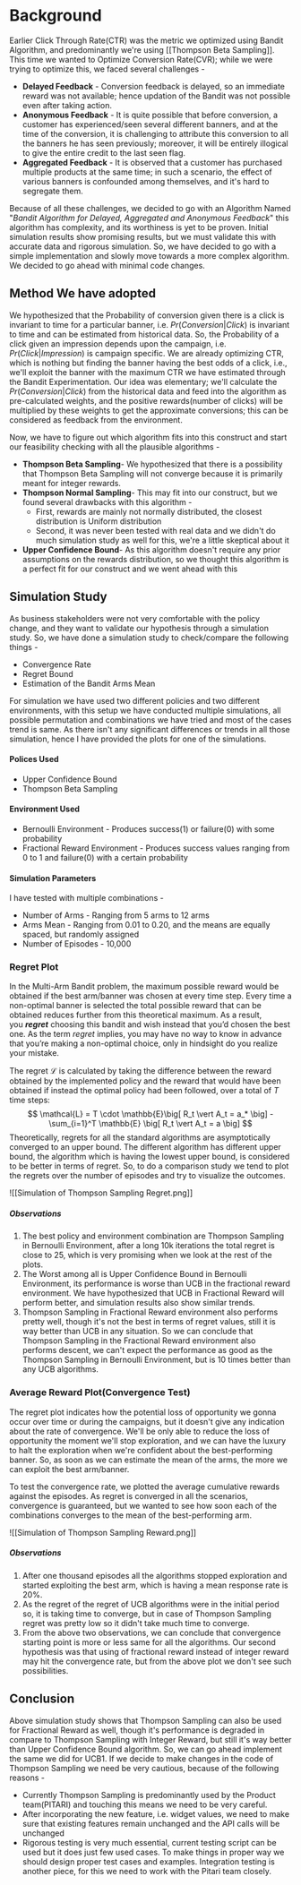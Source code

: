 # Background
Earlier Click Through Rate(CTR) was the metric we optimized using Bandit Algorithm, and predominantly we're using [[Thompson Beta Sampling]]. This time we wanted to Optimize Conversion Rate(CVR); while we were trying to optimize this, we faced several challenges - 

- **Delayed Feedback** - Conversion feedback is delayed, so an immediate reward was not available; hence updation of the Bandit was not possible even after taking action.
- **Anonymous Feedback** - It is quite possible that before conversion, a customer has experienced/seen several different banners, and at the time of the conversion, it is challenging to attribute this conversion to all the banners he has seen previously; moreover, it will be entirely illogical to give the entire credit to the last seen flag.
- **Aggregated Feedback** - It is observed that a customer has purchased multiple products at the same time; in such a scenario, the effect of various banners is confounded among themselves, and it's hard to segregate them.

Because of all these challenges, we decided to go with an Algorithm Named "_Bandit Algorithm for Delayed, Aggregated and Anonymous Feedback_" this algorithm has complexity, and its worthiness is yet to be proven. Initial simulation results show promising results, but we must validate this with accurate data and rigorous simulation. So, we have decided to go with a simple implementation and slowly move towards a more complex algorithm. We decided to go ahead with minimal code changes.

## Method We have adopted
We hypothesized that the Probability of conversion given there is a click is invariant to time for a particular banner, i.e. $Pr(Conversion \vert Click)$ is invariant to time and can be estimated from historical data. So, the Probability of a click given an impression depends upon the campaign, i.e. $Pr(Click \vert Impression)$ is campaign specific. We are already optimizing CTR, which is nothing but finding the banner having the best odds of a click, i.e., we'll exploit the banner with the maximum CTR we have estimated through the Bandit Experimentation. Our idea was elementary; we'll calculate the $Pr(Conversion \vert Click)$ from the historical data and feed into the algorithm as pre-calculated weights, and the positive rewards(number of clicks) will be multiplied by these weights to get the approximate conversions; this can be considered as feedback from the environment.


Now, we have to figure out which algorithm fits into this construct and start our feasibility checking with all the plausible algorithms - 

- **Thompson Beta Sampling**- We hypothesized that there is a possibility that Thompson Beta Sampling will not converge because it is primarily meant for integer rewards.
- **Thompson Normal Sampling**- This may fit into our construct, but we found several drawbacks with this algorithm - 
	- First, rewards are mainly not normally distributed, the closest distribution is Uniform distribution
	- Second, it was never been tested with real data and we didn't do much simulation study as well for this, we're a little skeptical about it
- **Upper Confidence Bound**- As this algorithm doesn't require any prior assumptions on the rewards distribution, so we thought this algorithm is a perfect fit for our construct and we went ahead with this

## Simulation Study
As business stakeholders were not very comfortable with the policy change, and they want to validate our hypothesis through a simulation study. So, we have done a simulation study to check/compare the following things - 
- Convergence Rate
- Regret Bound
- Estimation of the Bandit Arms Mean

For simulation we have used two different policies and two different environments, with this setup we have conducted multiple simulations, all possible permutation and combinations we have tried and most of the cases trend is same. As there isn't any significant differences or trends in all those simulation, hence I have provided the plots for one of the simulations.

#### Polices Used
- Upper Confidence Bound 
- Thompson Beta Sampling

#### Environment Used
- Bernoulli Environment - Produces success(1) or failure(0) with some probability
- Fractional Reward Environment - Produces success values ranging from 0 to 1 and failure(0) with a certain probability

#### Simulation Parameters
I have tested with multiple combinations - 
- Number of Arms - Ranging from 5 arms to 12 arms
- Arms Mean - Ranging from 0.01 to 0.20, and the means are equally spaced, but randomly assigned
- Number of Episodes - 10,000


### Regret Plot

In the Multi-Arm Bandit problem, the maximum possible reward would be obtained if the best arm/banner was chosen at every time step. Every time a non-optimal banner is selected the total possible reward that can be obtained reduces further from this theoretical maximum. As a result, you **_regret_** choosing this bandit and wish instead that you’d chosen the best one. As the term _regret_ implies, you may have no way to know in advance that you’re making a non-optimal choice, only in hindsight do you realize your mistake.

The regret $\mathcal{L}$ is calculated by taking the difference between the reward obtained by the implemented policy and the reward that would have been obtained if instead the optimal policy had been followed, over a total of $T$ time steps:
$$
\mathcal{L} = T \cdot \mathbb{E}\big[ R_t \vert A_t = a_* \big] - \sum_{i=1}^T \mathbb{E} \big[ R_t \vert A_t = a \big]
$$
Theoretically, regrets for all the standard algorithms are asymptotically converged to an upper bound. The different algorithm has different upper bound, the algorithm which is having the lowest upper bound, is considered to be better in terms of regret. So, to do a comparison study we tend to plot the regrets over the number of episodes and try to visualize the outcomes.

![[Simulation of Thompson Sampling Regret.png]]


##### Observations
1. The best policy and environment combination are Thompson Sampling in Bernoulli Environment, after a long 10k iterations the total regret is close to 25, which is very promising when we look at the rest of the plots.
2. The Worst among all is Upper Confidence Bound in Bernoulli Environment, its performance is worse than UCB in the fractional reward environment. We have hypothesized that UCB in Fractional Reward will perform better, and simulation results also show similar trends.
3. Thompson Sampling in Fractional Reward environment also performs pretty well, though it's not the best in terms of regret values, still it is way better than UCB in any situation. So we can conclude that Thompson Sampling in the Fractional Reward environment also performs descent, we can't expect the performance as good as the Thompson Sampling in Bernoulli Environment, but is 10 times better than any UCB algorithms.


### Average Reward Plot(Convergence Test)

The regret plot indicates how the potential loss of opportunity we gonna occur over time or during the campaigns, but it doesn't give any indication about the rate of convergence. We'll be only able to reduce the loss of opportunity the moment we'll stop exploration, and we can have the luxury to halt the exploration when we're confident about the best-performing banner. So, as soon as we can estimate the mean of the arms, the more we can exploit the best arm/banner.

To test the convergence rate, we plotted the average cumulative rewards against the episodes. As regret is converged in all the scenarios, convergence is guaranteed, but we wanted to see how soon each of the combinations converges to the mean of the best-performing arm.

![[Simulation of Thompson Sampling Reward.png]]


##### Observations
1. After one thousand episodes all the algorithms stopped exploration and started exploiting the best arm, which is having a mean response rate is $20\%$. 
2. As the regret of the regret of UCB algorithms were in the initial period so, it is taking time to converge, but in case of Thompson Sampling regret was pretty low so it didn't take much time to converge.
3. From the above two observations, we can conclude that convergence starting point is more or less same for all the algorithms. Our second hypothesis was that using of fractional reward instead of integer reward may hit the convergence rate, but from the above plot we don't see such possibilities.


## Conclusion
Above simulation study shows that Thompson Sampling can also be used for Fractional Reward as well, though it's performance is degraded in compare to Thompson Sampling with Integer Reward, but still it's way better than Upper Confidence Bound algorithm. So, we can go ahead implement the same we did for UCB1. If we decide to make changes in the code of Thompson Sampling we need be very cautious, because of the following reasons - 
- Currently Thompson Sampling is predominantly used by the Product team(PITARI) and touching this means we need to be very careful.
- After incorporating the new feature, i.e. widget values, we need to make sure that existing features remain unchanged and the API calls will be unchanged
- Rigorous testing is very much essential, current testing script can be used but it does just few used cases. To make things in proper way we should design proper test cases and examples. Integration testing is another piece, for this we need to work with the Pitari team closely.